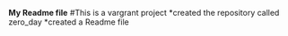 **My Readme file**
#This is a vargrant project
*created the repository called zero_day
*created a Readme file
